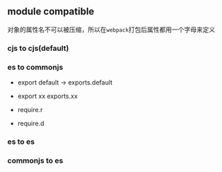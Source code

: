 ## module compatible

对象的属性名不可以被压缩，所以在`webpack`打包后属性都用一个字母来定义

### cjs to cjs(default)

### es to commonjs

* export default -> exports.default
* export xx exports.xx

* require.r
* require.d

### es to es

### commonjs to es

